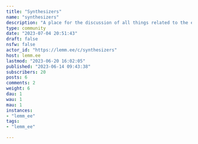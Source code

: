 ```yaml
---
title: "Synthesizers" 
name: "synthesizers"
description: "A place for the discussion of all things related to the electronic synthesis of sound."
type: community
date: "2023-07-04 20:51:43"
draft: false
nsfw: false
actor_id: "https://lemm.ee/c/synthesizers"
host: lemm.ee
lastmod: "2023-06-20 16:02:05"
published: "2023-06-14 09:43:38"
subscribers: 20
posts: 6
comments: 2
weight: 6
dau: 1
wau: 1
mau: 1
instances:
- "lemm_ee"
tags: 
- "lemm_ee"

---
```

